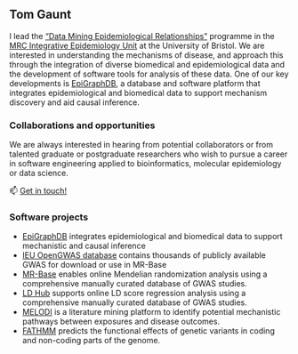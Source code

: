 ## Tom Gaunt

I lead the [“Data Mining Epidemiological Relationships”](http://www.biocompute.org.uk/) programme in the [MRC Integrative Epidemiology Unit](http://www.bristol.ac.uk/integrative-epidemiology/) at the University of Bristol. We are interested in understanding the mechanisms of disease, and approach this through the integration of diverse biomedical and epidemiological data and the development of software tools for analysis of these data. One of our key developments is [EpiGraphDB](http://epigraphdb.org/), a database and software platform that integrates epidemiological and biomedical data to support mechanism discovery and aid causal inference.

### Collaborations and opportunities

We are always interested in hearing from potential collaborators or from talented graduate or postgraduate researchers who wish to pursue a career in software engineering applied to bioinformatics, molecular epidemiology or data science. 

📫 [Get in touch!](https://www.bris.ac.uk/contact/person/getDetails?personKey=f7rKQdp39cRsRoJTnrfZieha0e3t2j)

### Software projects

<ul>
  <li><a href="http://www.epigraphdb.org/">EpiGraphDB</a> integrates epidemiological and biomedical data to support mechanistic and causal inference</li>
  <li><a href="https://gwas.mrcieu.ac.uk/">IEU OpenGWAS database</a> contains thousands of publicly available GWAS for download or use in MR-Base</li> 
  <li><a href="http://www.mrbase.org/">MR-Base</a> enables online Mendelian randomization analysis using a comprehensive manually curated database of GWAS studies.</li>
  <li><a href="http://ldsc.broadinstitute.org/">LD Hub</a> supports online LD score regression analysis using a comprehensive manually curated database of GWAS studies.</li>
  <li><a href="http://melodi.biocompute.org.uk/">MELODI</a> is a literature mining platform to identify potential mechanistic pathways between exposures and disease outcomes.</li>
  <li><a href="http://fathmm.biocompute.org.uk/">FATHMM</a> predicts the functional effects of genetic variants in coding and non-coding parts of the genome.</li>
</ul>
